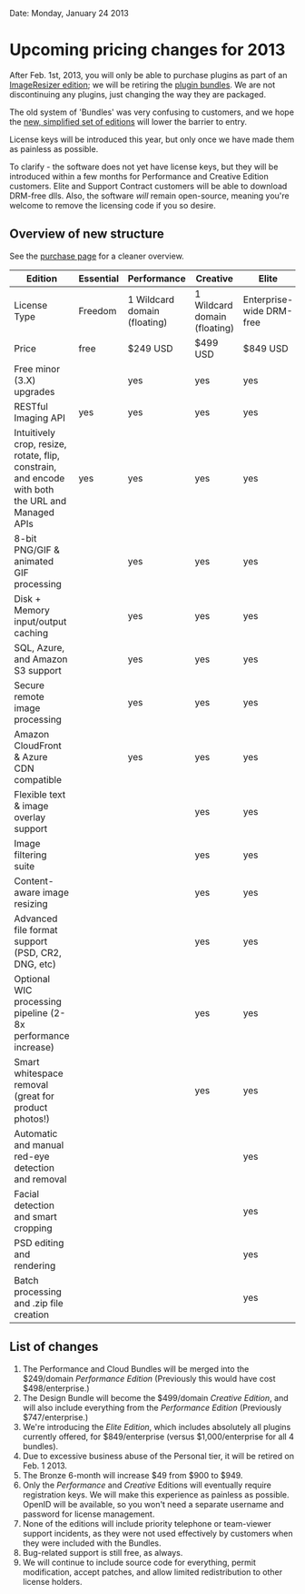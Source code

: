 Date: Monday, January 24 2013

# Upcoming pricing changes for 2013

After Feb. 1st, 2013, you will only be able to purchase plugins as part of an [ImageResizer edition](/buy); we will be retiring the [plugin bundles](/plugins/bundles). We are not discontinuing any plugins, just changing the way they are packaged.

The old system of 'Bundles' was very confusing to customers, and we hope the [new, simplified set of editions](/buy) will lower the barrier to entry.

License keys will be introduced this year, but only once we have made them as painless as possible.

To clarify - the software does not yet have license keys, but they will be introduced within a few months for Performance and Creative Edition customers. Elite and Support Contract customers will be able to download DRM-free dlls. Also, the software *will* remain open-source, meaning you're welcome to remove the licensing code if you so desire.

## Overview of new structure

See the [purchase page](/buy) for a cleaner overview.

| Edition | Essential | Performance | Creative | Elite 
| --- | --- | --- | --- | --- |
| License Type | Freedom | 1 Wildcard domain (floating) | 1 Wildcard domain (floating) | Enterprise-wide  DRM-free
| Price | free | $249 USD | $499 USD | $849 USD 
| Free minor (3.X) upgrades |  | yes | yes | yes
| RESTful Imaging API | yes | yes | yes | yes
| Intuitively crop, resize, rotate, flip, constrain, and encode with both the URL and Managed APIs   | yes | yes | yes | yes
| 8-bit PNG/GIF & animated GIF processing |  | yes | yes | yes
| Disk + Memory input/output caching |  | yes | yes | yes
| SQL, Azure, and Amazon S3 support |  | yes | yes | yes
| Secure remote image processing |  | yes | yes | yes
| Amazon CloudFront & Azure CDN compatible |  | yes | yes | yes
| Flexible text & image overlay support |  | | yes | yes
| Image filtering suite | | | yes | yes
| Content-aware image resizing | | | yes | yes
| Advanced file format support (PSD, CR2, DNG, etc) | | | yes | yes
| Optional WIC processing pipeline (2-8x performance increase) | | | yes | yes
| Smart whitespace removal (great for product photos!) | | | yes | yes
| Automatic and manual red-eye detection and removal | | | | yes
| Facial detection and smart cropping | | | | yes
| PSD editing and rendering | | | | yes
| Batch processing and .zip file creation | | | | yes



## List of changes

1. The Performance and Cloud Bundles will be merged into the $249/domain *Performance Edition* (Previously this would have cost $498/enterprise.)
2. The Design Bundle will become the $499/domain *Creative Edition*, and will also include everything from the *Performance Edition* (Previously $747/enterprise.)
3. We're introducing the *Elite Edition*, which includes absolutely all plugins currently offered, for $849/enterprise (versus $1,000/enterprise for all 4 bundles). 
4. Due to excessive business abuse of the Personal tier, it will be retired on Feb. 1 2013.
5. The Bronze 6-month will increase $49 from $900 to $949.
6. Only the *Performance* and *Creative* Editions will eventually require registration keys. We will make this experience as painless as possible. OpenID will be available, so you won't need a separate username and password for license management. 
7. None of the editions will include priority telephone or team-viewer support incidents, as they were not used effectively by customers when they were included with the Bundles. 
8. Bug-related support is still free, as always.
9. We will continue to include source code for everything, permit modification, accept patches, and allow limited redistribution to other license holders.


